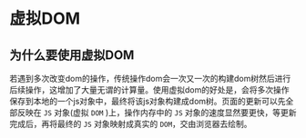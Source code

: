 # 虚拟DOM

## 为什么要使用虚拟DOM

若遇到多次改变dom的操作，传统操作dom会一次又一次的构建dom树然后进行后续操作，这增加了大量无谓的计算量。使用虚拟dom的好处是，会将多次操作保存到本地的一个js对象中，最终将该js对象构建成dom树。页面的更新可以先全部反映在 `JS` 对象(虚拟 `DOM` )上，操作内存中的 `JS` 对象的速度显然要更快，等更新完成后，再将最终的 `JS` 对象映射成真实的 `DOM`，交由浏览器去绘制。